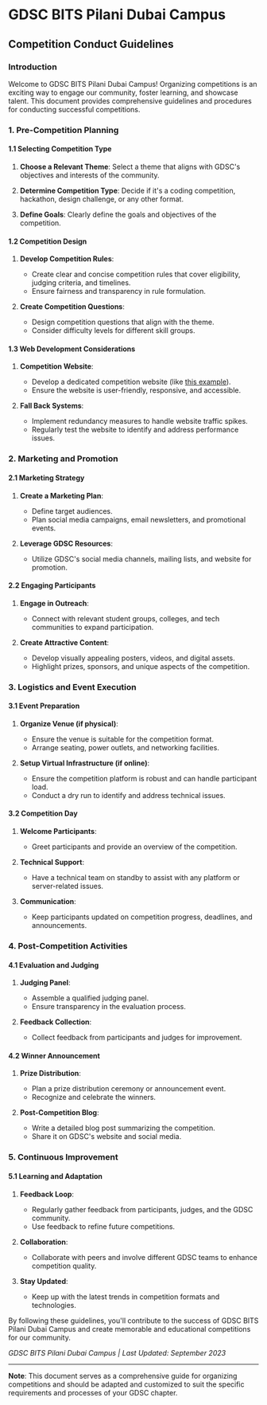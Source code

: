# GDSC BITS Pilani Dubai Campus
## Competition Conduct Guidelines

### Introduction
Welcome to GDSC BITS Pilani Dubai Campus! Organizing competitions is an exciting way to engage our community, foster learning, and showcase talent. This document provides comprehensive guidelines and procedures for conducting successful competitions.

### 1. Pre-Competition Planning

#### 1.1 Selecting Competition Type
1. **Choose a Relevant Theme**: Select a theme that aligns with GDSC's objectives and interests of the community.

2. **Determine Competition Type**: Decide if it's a coding competition, hackathon, design challenge, or any other format.

3. **Define Goals**: Clearly define the goals and objectives of the competition.

#### 1.2 Competition Design
1. **Develop Competition Rules**:
   - Create clear and concise competition rules that cover eligibility, judging criteria, and timelines.
   - Ensure fairness and transparency in rule formulation.

2. **Create Competition Questions**:
   - Design competition questions that align with the theme.
   - Consider difficulty levels for different skill groups.

#### 1.3 Web Development Considerations
1. **Competition Website**:
   - Develop a dedicated competition website (like [this example](https://gdschunt.pythonanywhere.com/)).
   - Ensure the website is user-friendly, responsive, and accessible.

2. **Fall Back Systems**:
   - Implement redundancy measures to handle website traffic spikes.
   - Regularly test the website to identify and address performance issues.

### 2. Marketing and Promotion

#### 2.1 Marketing Strategy
1. **Create a Marketing Plan**:
   - Define target audiences.
   - Plan social media campaigns, email newsletters, and promotional events.

2. **Leverage GDSC Resources**:
   - Utilize GDSC's social media channels, mailing lists, and website for promotion.

#### 2.2 Engaging Participants
1. **Engage in Outreach**:
   - Connect with relevant student groups, colleges, and tech communities to expand participation.

2. **Create Attractive Content**:
   - Develop visually appealing posters, videos, and digital assets.
   - Highlight prizes, sponsors, and unique aspects of the competition.

### 3. Logistics and Event Execution

#### 3.1 Event Preparation
1. **Organize Venue (if physical)**:
   - Ensure the venue is suitable for the competition format.
   - Arrange seating, power outlets, and networking facilities.

2. **Setup Virtual Infrastructure (if online)**:
   - Ensure the competition platform is robust and can handle participant load.
   - Conduct a dry run to identify and address technical issues.

#### 3.2 Competition Day
1. **Welcome Participants**:
   - Greet participants and provide an overview of the competition.

2. **Technical Support**:
   - Have a technical team on standby to assist with any platform or server-related issues.

3. **Communication**:
   - Keep participants updated on competition progress, deadlines, and announcements.

### 4. Post-Competition Activities

#### 4.1 Evaluation and Judging
1. **Judging Panel**:
   - Assemble a qualified judging panel.
   - Ensure transparency in the evaluation process.

2. **Feedback Collection**:
   - Collect feedback from participants and judges for improvement.

#### 4.2 Winner Announcement
1. **Prize Distribution**:
   - Plan a prize distribution ceremony or announcement event.
   - Recognize and celebrate the winners.

2. **Post-Competition Blog**:
   - Write a detailed blog post summarizing the competition.
   - Share it on GDSC's website and social media.

### 5. Continuous Improvement

#### 5.1 Learning and Adaptation
1. **Feedback Loop**:
   - Regularly gather feedback from participants, judges, and the GDSC community.
   - Use feedback to refine future competitions.

2. **Collaboration**:
   - Collaborate with peers and involve different GDSC teams to enhance competition quality.

3. **Stay Updated**:
   - Keep up with the latest trends in competition formats and technologies.

By following these guidelines, you'll contribute to the success of GDSC BITS Pilani Dubai Campus and create memorable and educational competitions for our community.

*GDSC BITS Pilani Dubai Campus | Last Updated: September 2023*

---

**Note**: This document serves as a comprehensive guide for organizing competitions and should be adapted and customized to suit the specific requirements and processes of your GDSC chapter.

